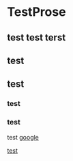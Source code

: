 # TestProse
## test test terst

## test

## test

### test

### test
test
[google](www.google.com "google1")

[test](https://www.google.com)
